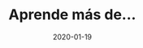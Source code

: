 ---
title: "Aprende más de..."
date: 2020-01-19
description: Sitios en los que se puede seguir aprendiendo
enableBio: false
type: showcase
---